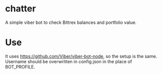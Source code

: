 # chatter

A simple viber bot to check Bittrex balances and portfolio value.

# Use

It uses https://github.com/Viber/viber-bot-node, so the setup is the same.
Username should be overwritten in config.json in the place of BOT_PROFILE.
